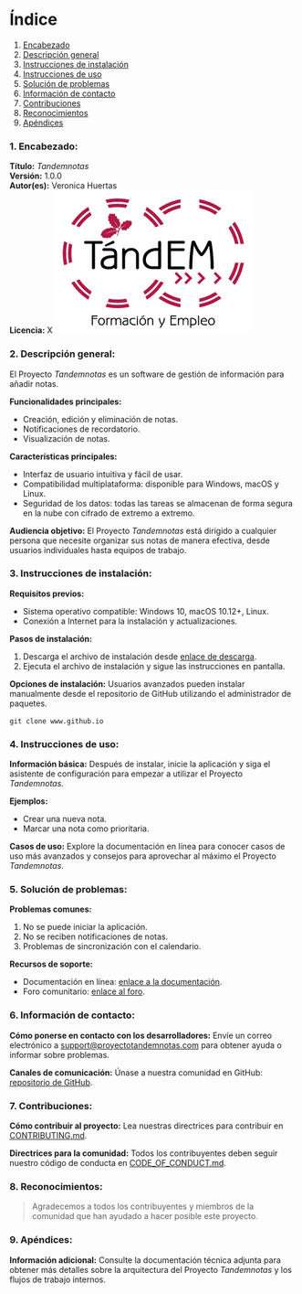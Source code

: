 # Índice

1. [Encabezado](#1-encabezado)
2. [Descripción general](#2-descripción-general)
3. [Instrucciones de instalación](#3-instrucciones-de-instalación)
4. [Instrucciones de uso](#4-instrucciones-de-uso)
5. [Solución de problemas](#5-solución-de-problemas)
6. [Información de contacto](#6-información-de-contacto)
7. [Contribuciones](#7-contribuciones)
8. [Reconocimientos](#8-reconocimientos)
9. [Apéndices](#9-apéndices)

### 1. Encabezado:

**Título:** *Tandemnotas*  
**Versión:** 1.0.0  
**Autor(es):** Veronica Huertas  
**Licencia:** X
![Tandem](imagen.png)
### 2. Descripción general:

El Proyecto *Tandemnotas* es un software de gestión de información para añadir notas. 

**Funcionalidades principales:**
- Creación, edición y eliminación de notas.
- Notificaciones de recordatorio.
- Visualización de notas.

**Características principales:**
- Interfaz de usuario intuitiva y fácil de usar.
- Compatibilidad multiplataforma: disponible para Windows, macOS y Linux.
- Seguridad de los datos: todas las tareas se almacenan de forma segura en la nube con cifrado de extremo a extremo.

**Audiencia objetivo:** El Proyecto *Tandemnotas* está dirigido a cualquier persona que necesite organizar sus notas de manera efectiva, desde usuarios individuales hasta equipos de trabajo.

### 3. Instrucciones de instalación:

**Requisitos previos:** 
- Sistema operativo compatible: Windows 10, macOS 10.12+, Linux.
- Conexión a Internet para la instalación y actualizaciones.

**Pasos de instalación:**
1. Descarga el archivo de instalación desde [enlace de descarga](https://www.ejemplo.com).
2. Ejecuta el archivo de instalación y sigue las instrucciones en pantalla.

**Opciones de instalación:** Usuarios avanzados pueden instalar manualmente desde el repositorio de GitHub utilizando el administrador de paquetes.
```shell
git clone www.github.io
```

### 4. Instrucciones de uso:

**Información básica:** Después de instalar, inicie la aplicación y siga el asistente de configuración para empezar a utilizar el Proyecto *Tandemnotas*.

**Ejemplos:** 
- Crear una nueva nota.
- Marcar una nota como prioritaria.

**Casos de uso:** Explore la documentación en línea para conocer casos de uso más avanzados y consejos para aprovechar al máximo el Proyecto *Tandemnotas*.

### 5. Solución de problemas:

**Problemas comunes:** 
1. No se puede iniciar la aplicación.
2. No se reciben notificaciones de notas.
3. Problemas de sincronización con el calendario.

**Recursos de soporte:** 
- Documentación en línea: [enlace a la documentación](https://docs.proyectotandemnotas.com).
- Foro comunitario: [enlace al foro](https://community.proyectotandemnotas.com).

### 6. Información de contacto:

**Cómo ponerse en contacto con los desarrolladores:** Envíe un correo electrónico a support@proyectotandemnotas.com para obtener ayuda o informar sobre problemas.

**Canales de comunicación:** Únase a nuestra comunidad en GitHub: [repositorio de GitHub](https://github.com/proyectotandemnotas).

### 7. Contribuciones:

**Cómo contribuir al proyecto:** Lea nuestras directrices para contribuir en [CONTRIBUTING.md](CONTRIBUTING.md).

**Directrices para la comunidad:** Todos los contribuyentes deben seguir nuestro código de conducta en [CODE_OF_CONDUCT.md](CODE_OF_CONDUCT.md).

### 8. Reconocimientos:

> Agradecemos a todos los contribuyentes y miembros de la comunidad que han ayudado a hacer posible este proyecto.

### 9. Apéndices:

**Información adicional:** Consulte la documentación técnica adjunta para obtener más detalles sobre la arquitectura del Proyecto *Tandemnotas* y los flujos de trabajo internos.